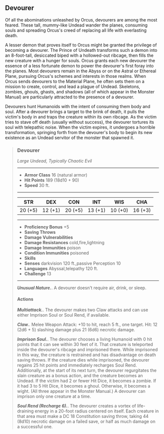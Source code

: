 ## Devourer
Of all the abominations unleashed by Orcus, devourers are among the most feared. These tall, mummy-like Undead wander the planes, consuming souls and spreading Orcus's creed of replacing all life with everlasting death.

A lesser demon that proves itself to Orcus might be granted the privilege of becoming a devourer. The Prince of Undeath transforms such a demon into an 8-foot-tall, desiccated biped with a hollowed-out ribcage, then fills the new creature with a hunger for souls. Orcus grants each new devourer the essence of a less fortunate demon to power the devourer's first foray into the planes. Most devourers remain in the Abyss or on the Astral or Ethereal Plane, pursuing Orcus's schemes and interests in those realms. When Orcus sends devourers to the Material Plane, he often sets them on a mission to create, control, and lead a plague of Undead. Skeletons, zombies, ghouls, ghasts, and shadows (all of which appear in the Monster Manual) are particularly attracted to the presence of a devourer.

Devourers hunt Humanoids with the intent of consuming them body and soul. After a devourer brings a target to the brink of death, it pulls the victim's body in and traps the creature within its own ribcage. As the victim tries to stave off death (usually without success), the devourer tortures its soul with telepathic noise. When the victim expires, it undergoes a horrible transformation, springing forth from the devourer's body to begin its new existence as an Undead servitor of the monster that spawned it.

>### Devourer
>*Large Undead, Typically Chaotic Evil*
>___
>- **Armor Class** 16 (natural armor)
>- **Hit Points** 189 (18d10 + 90)
>- **Speed** 30 ft.
>___
>|**STR**|**DEX**|**CON**|**INT**|**WIS**|**CHA**|
>|:---:|:---:|:---:|:---:|:---:|:---:|
>|20 (+5)|12 (+1)|20 (+5)|13 (+1)|10 (+0)|16 (+3)|
>
>___
>- **Proficiency Bonus** +5
>- **Saving Throws** 
>- **Damage Vulnerabilities** 
>- **Damage Resistances** cold,fire,lightning
>- **Damage Immunities** poison
>- **Condition Immunities** poisoned
>- **Skills** 
>- **Senses** darkvision 120 ft.,passive Perception 10
>- **Languages** Abyssal,telepathy 120 ft.
>- **Challenge** 13
>___
>***Unusual Nature.***. A devourer doesn't require air, drink, or sleep.
>
>#### Actions
>***Multiattack.***. The devourer makes two Claw attacks and can use either Imprison Soul or Soul Rend, if available.
>
>***Claw.***. Melee Weapon Attack: +10 to hit, reach 5 ft., one target. Hit: 12 (2d6 + 5) slashing damage plus 21 (6d6) necrotic damage.
>
>***Imprison Soul.***. The devourer chooses a living Humanoid with 0 hit points that it can see within 30 feet of it. That creature is teleported inside the devourer's ribcage and imprisoned there. While imprisoned in this way, the creature is restrained and has disadvantage on death saving throws. If the creature dies while imprisoned, the devourer regains 25 hit points and immediately recharges Soul Rend. Additionally, at the start of its next turn, the devourer regurgitates the slain creature as a bonus action, and the creature becomes an Undead. If the victim had 2 or fewer Hit Dice, it becomes a zombie. If it had 3 to 5 Hit Dice, it becomes a ghoul. Otherwise, it becomes a wight. (All three appear in the Monster Manual.) A devourer can imprison only one creature at a time.
>
>***Soul Rend (Recharge 6).***. The devourer creates a vortex of life-draining energy in a 20-foot radius centered on itself. Each creature in that area must make a DC 18 Constitution saving throw, taking 44 (8d10) necrotic damage on a failed save, or half as much damage on a successful one.
>

